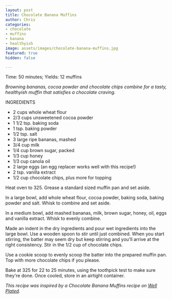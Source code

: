 ```yaml
---
layout: post
title: Chocolate Banana Muffins
author: Chris
categories:
- chocolate
- muffins
- banana
- healthyish
image: assets/images/chocolate-banana-muffins.jpg
featured: true
hidden: false

---
```

Time: 50 minutes;  Yields: 12 muffins

_Browning bananas, cocoa powder and chocolate chips combine for a tasty, healthyish muffin that satisfies a chocolate craving._

INGREDIENTS

* 2 cups whole wheat flour
* 2/3 cups unsweetened cocoa powder
* 1 1/2 tsp. baking soda
* 1 tsp. baking powder
* 1/2 tsp. salt
* 3 large ripe bananas, mashed
* 3/4 cup milk
* 1/4 cup brown sugar, packed
* 1/3 cup honey
* 1/3 cup canola oil
* 2 large eggs (an egg replacer works well with this recipe!)
* 2 tsp. vanilla extract
* 1/2 cup chocolate chips, plus more for topping

Heat oven to 325. Grease a standard sized muffin pan and set aside.

In a large bowl, add whole wheat flour, cocoa powder, baking soda, baking powder and salt. Whisk to combine and set aside.

In a medium bowl, add mashed bananas, milk, brown sugar, honey, oil, eggs and vanilla extract. Whisk to evenly combine.

Made an indent in the dry ingredients and pour wet ingredients into the large bowl. Use a wooden spoon to stir until just combined. When you start stirring, the batter may seem dry but keep stirring and you'll arrive at the right consistency. Stir in the 1/2 cup of chocolate chips.

Use a cookie scoop to evenly scoop the batter into the prepared muffin pan. Top with more chocolate chips if you please.

Bake at 325 for 22 to 25 minutes, using the toothpick test to make sure they're done. Once cooled, store in an airtight container.

_This recipe was inspired by a Chocolate Banana Muffins recipe on_ [_Well Plated_](https://www.wellplated.com/chocolate-banana-muffins/)_._ 